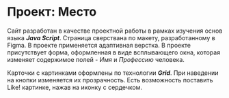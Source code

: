 # Проект: Место

Сайт разработан в качестве проектной работы в рамках изучения основ языка ***Java Script***. Страница сверствана по макету, разработанному в Figma. В проекте применяется адаптивная верстка. В проекте присутствует форма, оформленная в виде всплывающего окна, которая изменяет содержимое полей - *Имя* и *Профессию* человека. 

Карточки с картинками оформлены по технологии ***Grid***. При наведении на кнопки изменяется их прозрачность. Есть возможность поставить Like! картинке, нажав на иконку с сердечком.
